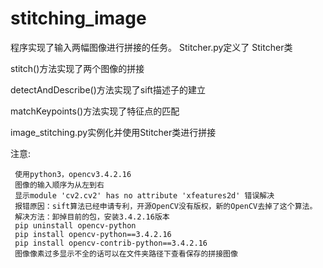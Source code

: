 # stitching_image
程序实现了输入两幅图像进行拼接的任务。
Stitcher.py定义了 Stitcher类

stitch()方法实现了两个图像的拼接

detectAndDescribe()方法实现了sift描述子的建立

matchKeypoints()方法实现了特征点的匹配

image_stitching.py实例化并使用Stitcher类进行拼接



注意:

     使用python3，opencv3.4.2.16
     图像的输入顺序为从左到右
     显示module 'cv2.cv2' has no attribute 'xfeatures2d' 错误解决
     报错原因：sift算法已经申请专利，开源OpenCV没有版权，新的OpenCV去掉了这个算法。
     解决方法：卸掉目前的包，安装3.4.2.16版本
     pip uninstall opencv-python
     pip install opencv-python==3.4.2.16
     pip install opencv-contrib-python==3.4.2.16
     图像像素过多显示不全的话可以在文件夹路径下查看保存的拼接图像
